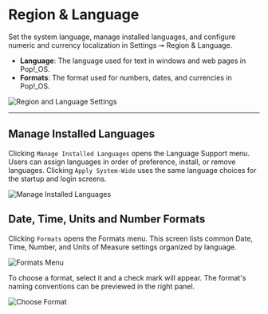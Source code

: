# Region & Language

Set the system language, manage installed languages, and configure numeric and currency localization in Settings ➞ Region & Language.

- **Language**: The language used for text in windows and web pages in Pop!\_OS.
- **Formats**: The format used for numbers, dates, and currencies in Pop!\_OS.

![Region and Language Settings](/images/region-language-settings/region-lang-settings.png)

---

## Manage Installed Languages

Clicking `Manage Installed Languages` opens the Language Support menu. Users can assign languages in order of preference, install, or remove languages. Clicking `Apply System-Wide` uses the same language choices for the startup and login screens.

![Manage Installed Languages](/images/region-language-settings/manage-installed-languages.png)

## Date, Time, Units and Number Formats

Clicking `Formats` opens the Formats menu. This screen lists common Date, Time, Number, and Units of Measure settings organized by language.

![Formats Menu](/images/region-language-settings/formats-menu.png)

To choose a format, select it and a check mark will appear. The format's naming conventions can be previewed in the right panel.

![Choose Format](/images/region-language-settings/choose-format.png)
